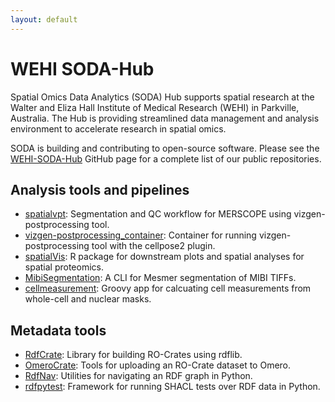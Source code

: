 ```yaml
---
layout: default
---
```


# WEHI SODA-Hub

Spatial Omics Data Analytics (SODA) Hub supports spatial research at the Walter
and Eliza Hall Institute of Medical Research (WEHI) in Parkville, Australia. The
Hub is providing streamlined data management and analysis environment to
accelerate research in spatial omics.

SODA is building and contributing to open-source software. Please see the 
[WEHI-SODA-Hub](https://github.com/WEHI-SODA-Hub) GitHub page for a complete
list of our public repositories.

## Analysis tools and pipelines

- [spatialvpt](https://github.com/WEHI-SODA-Hub/spatialvpt): Segmentation and QC
workflow for MERSCOPE using vizgen-postprocessing tool.
- [vizgen-postprocessing_container](https://github.com/WEHI-SODA-Hub/vizgen-postprocessing_container):
Container for running vizgen-postprocessing tool with the cellpose2 plugin.
- [spatialVis](https://github.com/WEHI-SODA-Hub/spatialVis): R package for
downstream plots and spatial analyses for spatial proteomics.
- [MibiSegmentation](https://github.com/WEHI-SODA-Hub/MibiSegmentation): A CLI
for Mesmer segmentation of MIBI TIFFs.
- [cellmeasurement](https://github.com/WEHI-SODA-Hub/cellmeasurement): Groovy
app for calcuating cell measurements from whole-cell and nuclear masks.

## Metadata tools
- [RdfCrate](https://github.com/WEHI-SODA-Hub/RdfCrate): Library for building RO-Crates using rdflib.
- [OmeroCrate](https://github.com/WEHI-SODA-Hub/OmeroCrate): Tools for uploading an RO-Crate dataset to Omero.
- [RdfNav](https://github.com/WEHI-SODA-Hub/RdfNav): Utilities for navigating an RDF graph in Python.
- [rdfpytest](https://github.com/WEHI-SODA-Hub/rdfpytest): Framework for running SHACL tests over RDF data in Python.
